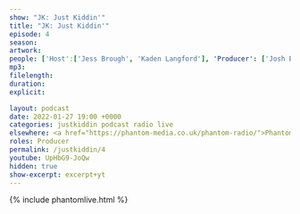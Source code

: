 ```yaml
---
show: "JK: Just Kiddin'"
title: "JK: Just Kiddin'"
episode: 4
season: 
artwork: 
people: ['Host':['Jess Brough', 'Kaden Langford'], 'Producer': ['Josh Brunning']]
mp3: 
filelength: 
duration: 
explicit: 

layout: podcast
date: 2022-01-27 19:00 +0000
categories: justkiddin podcast radio live
elsewhere: <a href="https://phantom-media.co.uk/phantom-radio/">Phantom Media</a>
roles: Producer
permalink: /justkiddin/4
youtube: UpHbG9-JoQw
hidden: true
show-excerpt: excerpt+yt
---
```


{% include phantomlive.html %}
